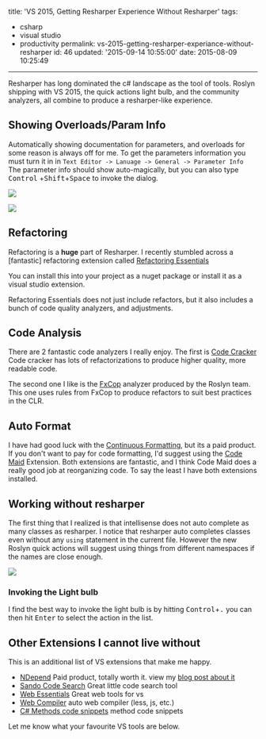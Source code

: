 title: 'VS 2015, Getting Resharper Experience Without Resharper'
tags:

  - csharp
  - visual studio
  - productivity
permalink: vs-2015-getting-resharper-experiance-without-resharper
id: 46
updated: '2015-09-14 10:55:00'
date: 2015-08-09 10:25:49
---

Resharper has long dominated the c# landscape as the tool of tools. Roslyn shipping with VS 2015, the quick actions light bulb, and the community analyzers, all combine to produce a resharper-like experience.
<!-- more -->
## Showing Overloads/Param Info

Automatically showing documentation for parameters, and overloads for some reason is always off for me. To get the parameters information you must turn it in in `Text Editor -> Lanuage -> General -> Parameter Info` The parameter info should show auto-magically, but you can also type <kbd>Control</kbd> +<kbd>Shift</kbd>+<kbd>Space</kbd> to invoke the dialog.

![](/content/images/2015/08/paramInfoExample.png)

![](/content/images/2015/08/paramInfoSetting.PNG)

## Refactoring


Refactoring is a **huge** part of Resharper. I recently stumbled across a [fantastic] refactoring extension called [Refactoring Essentials](http://vsrefactoringessentials.com/)

You can install this into your project as a nuget package or install it as a visual studio extension.

Refactoring Essentials does not just include refactors, but it also includes a bunch of code quality analyzers, and adjustments.

## Code Analysis

There are 2 fantastic code analyzers I really enjoy. The first is [Code Cracker](http://code-cracker.github.io/) Code cracker has lots of refactorizations to produce higher quality, more readable code.

The second one I like is the [FxCop](https://www.nuget.org/packages/Microsoft.CodeAnalysis.FxCopAnalyzers/) analyzer produced by the Roslyn team. This one uses rules from FxCop to produce refactors to suit best practices in the CLR.

## Auto Format

I have had good luck with the [Continuous Formatting](https://vlasovstudio.com/continuous-formatting/), but its a paid product. If you don't want to pay for code formatting, I'd suggest using the [Code Maid](http://www.codemaid.net/) Extension. Both extensions are fantastic, and I think Code Maid does a really good job at reorganizing code. To say the least I have both extensions installed.

## Working without resharper


The first thing that I realized is that intellisense does not auto complete as many classes as resharper. I notice that resharper auto completes classes even without any `using` statement in the current file. However the new Roslyn quick actions will suggest using things from different namespaces if the names are close enough.

![](/content/images/2015/08/usingStatementExample.png)

### Invoking the Light bulb

I find the best way to invoke the light bulb is by hitting <kbd>Control</kbd>+<kbd>.</kbd> you can then hit <kbd>Enter</kbd> to select the action in the list.

## Other Extensions I cannot live without

This is an additional list of VS extensions that make me happy.

* [NDepend](http://www.ndepend.com/) Paid product, totally worth it. view my [blog post about it](/must-have-tool-ndepend/)
* [Sando Code Search](https://visualstudiogallery.msdn.microsoft.com/06f39a31-20ce-408c-afee-8a02b484db1c) Great little code search tool
* [Web Essentials](http://vswebessentials.com/) Great web tools for vs
* [Web Compiler](https://visualstudiogallery.msdn.microsoft.com/3b329021-cd7a-4a01-86fc-714c2d05bb6c) auto web compiler (less, js, etc.)
* [C# Methods code snippets](https://visualstudiogallery.msdn.microsoft.com/d4e9939d-baac-43d4-bece-960eb57e02c1) method code snippets


Let me know what your favourite VS tools are below.
